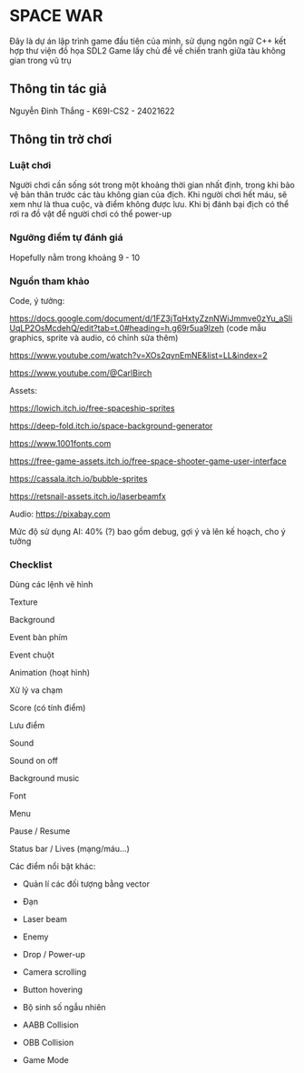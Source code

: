 # SPACE WAR
Đây là dự án lập trình game đầu tiên của mình, sử dụng ngôn ngữ C++ kết hợp thư viện đồ họa SDL2
Game lấy chủ đề về chiến tranh giữa tàu không gian trong vũ trụ

## Thông tin tác giả
Nguyễn Đình Thắng - K69I-CS2 - 24021622

## Thông tin trờ chơi
### Luật chơi
Người chơi cần sống sót trong một khoảng thời gian nhất định, trong khi bảo vệ bản thân trước các tàu không gian của địch. Khi người chơi hết máu, sẽ xem như là thua cuộc, và điểm không được lưu.
Khi bị đánh bại địch có thể rơi ra đồ vật để người chơi có thể power-up

### Ngưỡng điểm tự đánh giá
Hopefully nằm trong khoảng 9 - 10

### Nguồn tham khảo
Code, ý tưởng:

https://docs.google.com/document/d/1FZ3jTqHxtyZznNWiJmmve0zYu_aSliUqLP2OsMcdehQ/edit?tab=t.0#heading=h.g69r5ua9lzeh 
(code mẫu graphics, sprite và audio, có chỉnh sửa thêm)

https://www.youtube.com/watch?v=XOs2qynEmNE&list=LL&index=2

https://www.youtube.com/@CarlBirch

Assets:

https://lowich.itch.io/free-spaceship-sprites

https://deep-fold.itch.io/space-background-generator

https://www.1001fonts.com

https://free-game-assets.itch.io/free-space-shooter-game-user-interface

https://cassala.itch.io/bubble-sprites

https://retsnail-assets.itch.io/laserbeamfx

Audio:
https://pixabay.com

Mức độ sử dụng AI: 40% (?) bao gồm debug, gợi ý và lên kế hoạch, cho ý tưởng

### Checklist
Dùng các lệnh vẽ hình

Texture

Background

Event bàn phím

Event chuột

Animation (hoạt hình)

Xử lý va chạm

Score (có tính điểm)

Lưu điểm

Sound

Sound on off

Background music

Font

Menu

Pause / Resume

Status bar / Lives (mạng/máu...)

Các điểm nổi bật khác:

- Quản lí các đối tượng bằng vector

- Đạn

- Laser beam

- Enemy

- Drop / Power-up

- Camera scrolling

- Button hovering

- Bộ sinh số ngẫu nhiên

- AABB Collision

- OBB Collision

- Game Mode

